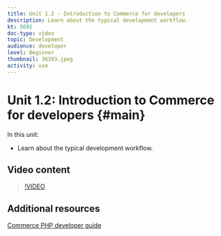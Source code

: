 ```yaml
---
title: Unit 1.2 - Introduction to Commerce for developers
description: Learn about the typical development workflow.
kt: 5691
doc-type: video
topic: Development
audience: developer
level: Beginner
thumbnail: 36193.jpeg
activity: use
---
```

# Unit 1.2: Introduction to Commerce for developers {#main}

In this unit:

- Learn about the typical development workflow.

## Video content

>[!VIDEO](https://video.tv.adobe.com/v/36193?quality=12&learn=on)

## Additional resources

[Commerce PHP developer guide](https://devdocs.magento.com/guides/v2.4/extension-dev-guide/bk-extension-dev-guide.html)
